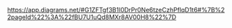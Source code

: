 https://app.diagrams.net/#G1ZFTgf3B1I0DrPr0Ne6tzeCzhPflqD1t6#%7B%22pageId%22%3A%22fBU7U1uQd8MXr8AV00H8%22%7D